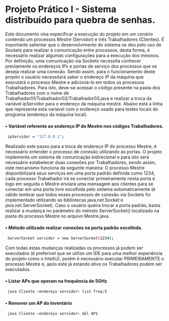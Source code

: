 # Projeto Prático I - Sistema distribuído para quebra de senhas.

Este documento visa especificar a execução do projeto em um cenário contendo um processos Mestre (Servidor)
e três Trabalhadores (Clientes). É importante salientar que o desenvolvimento do sistema se deu pelo uso de
Sockets para realizar a comunicação entre processos, desta forma, é necessário realizar algumas configurações 
para a execução dos mesmos. Por definição, uma comunicação via Sockets necessita conhecer previamente os endereços
IPs e portas de serviço dos processos que se deseja realizar uma conexão.
Sendo assim, para o funcionamento deste projeto o usuário necessitará saber o endereço IP da máquina que executará
o processo Mestre e adicioná-lo em todos os processos Trabalhadores. Para isto, deve-se acessar o código presente 
na pasta dos Trabalhadores com o nome de Trabalhador01/Trabalhador02/Trabalhador03.java e realizar a troca da variável 
ipServidor para o endereço da máquina mestre. Abaixo está a linha que representa esta variável com o endereço usado
para testes locais do programa (endereço da máquina local).
  
   #### • Variável referente ao endereço IP do Mestre nos códigos Trabalhadores.

```sh
 ipServidor = "127.0.0.1";
```

Realizado este passo para a troca de endereço IP do processo Mestre, é necessário entender o processo de conexão
utilizando as portas. O projeto implementa um sistema de comunicação bidirecional e para isto será necessário estabelecer
duas conexões por Trabalhadores, sendo assim, este mecanismo funciona da seguinte maneira: O processo Mestre disponibilizará 
seus serviços em uma porta padrão definida como 1234, cada processo Trabalhador irá se conectar primeiramente nesta porta e logo em seguida o Mestre enviará uma mensagem aos clientes para se conectar em uma porta livre escolhida pelo sistema automaticamente (é válido lembrar que todos esses processos de conexão via Sockets foi implementado utilizando as bibliotecas java.net.Socket e java.net.ServerSocket). Caso o usuário queira trocar a porta padrão, basta realizar a mudança no parâmetro do método ServerSocket() localizado na pasta do processo Mestre no arquivo Mestre.java.

#### • Método utilizado realizar conexões na porta padrão escolhida.

```sh
 ServerSocket servidor = new ServerSocket(1234);
```

Com todas estas mudanças realizadas os processos já podem ser executados (é preferível que se utilize um IDE para uma melhor experiência do projeto como o IntelliJ), porém é necessário executar PRIMEIRAMENTE o processo Mestre e, após este já estando ativo os Trabalhadores podem ser executados.



#### • Listar APs que operam na frequência de 5GHz

```sh
 java Cliente <endereço servidor> list freq:5 
```

#### • Remover um AP do inventário

```sh
 java Cliente <endereço servidor> del AP1
```

